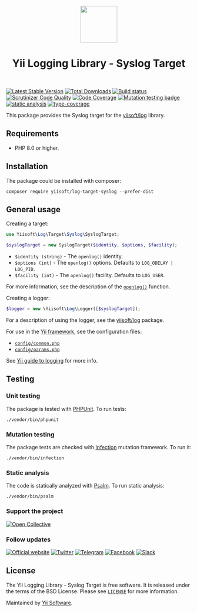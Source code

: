 <p align="center">
    <a href="https://github.com/yiisoft" target="_blank">
        <img src="https://avatars0.githubusercontent.com/u/993323" height="100px">
    </a>
    <h1 align="center">Yii Logging Library - Syslog Target</h1>
    <br>
</p>

[![Latest Stable Version](https://poser.pugx.org/yiisoft/log-target-syslog/v/stable.png)](https://packagist.org/packages/yiisoft/log-target-syslog)
[![Total Downloads](https://poser.pugx.org/yiisoft/log-target-syslog/downloads.png)](https://packagist.org/packages/yiisoft/log-target-syslog)
[![Build status](https://github.com/yiisoft/log-target-syslog/workflows/build/badge.svg)](https://github.com/yiisoft/log-target-syslog/actions?query=workflow%3Abuild)
[![Scrutinizer Code Quality](https://scrutinizer-ci.com/g/yiisoft/log-target-syslog/badges/quality-score.png?b=master)](https://scrutinizer-ci.com/g/yiisoft/log-target-syslog/?branch=master)
[![Code Coverage](https://scrutinizer-ci.com/g/yiisoft/log-target-syslog/badges/coverage.png?b=master)](https://scrutinizer-ci.com/g/yiisoft/log-target-syslog/?branch=master)
[![Mutation testing badge](https://img.shields.io/endpoint?style=flat&url=https%3A%2F%2Fbadge-api.stryker-mutator.io%2Fgithub.com%2Fyiisoft%2Flog-target-syslog%2Fmaster)](https://dashboard.stryker-mutator.io/reports/github.com/yiisoft/log-target-syslog/master)
[![static analysis](https://github.com/yiisoft/log-target-syslog/workflows/static%20analysis/badge.svg)](https://github.com/yiisoft/log-target-syslog/actions?query=workflow%3A%22static+analysis%22)
[![type-coverage](https://shepherd.dev/github/yiisoft/log-target-syslog/coverage.svg)](https://shepherd.dev/github/yiisoft/log-target-syslog)

This package provides the Syslog target for the [yiisoft/log](https://github.com/yiisoft/log) library.

## Requirements

- PHP 8.0 or higher.

## Installation

The package could be installed with composer:

```shell
composer require yiisoft/log-target-syslog --prefer-dist
```

## General usage

Creating a target:

```php
use Yiisoft\Log\Target\Syslog\SyslogTarget;

$syslogTarget = new SyslogTarget($identity, $options, $facility);
```

- `$identity (string)` - The `openlog()` identity.
- `$options (int)` - The `openlog()` options. Defaults to `LOG_ODELAY | LOG_PID`.
- `$facility (int)` - The `openlog()` facility. Defaults to `LOG_USER`.

For more information, see the description of the [`openlog()`](https://www.php.net/openlog) function.

Creating a logger:

```php
$logger = new \Yiisoft\Log\Logger([$syslogTarget]);
```

For a description of using the logger, see the [yiisoft/log](https://github.com/yiisoft/log) package.

For use in the [Yii framework](https://www.yiiframework.com/), see the configuration files:

- [`config/common.php`](https://github.com/yiisoft/log-target-syslog/blob/master/config/common.php)
- [`config/params.php`](https://github.com/yiisoft/log-target-syslog/blob/master/config/params.php)

See [Yii guide to logging](https://github.com/yiisoft/docs/blob/master/guide/en/runtime/logging.md) for more info.

## Testing

### Unit testing

The package is tested with [PHPUnit](https://phpunit.de/). To run tests:

```shell
./vendor/bin/phpunit
```

### Mutation testing

The package tests are checked with [Infection](https://infection.github.io/) mutation framework. To run it:

```shell
./vendor/bin/infection
```

### Static analysis

The code is statically analyzed with [Psalm](https://psalm.dev/). To run static analysis:

```shell
./vendor/bin/psalm
```

### Support the project

[![Open Collective](https://img.shields.io/badge/Open%20Collective-sponsor-7eadf1?logo=open%20collective&logoColor=7eadf1&labelColor=555555)](https://opencollective.com/yiisoft)

### Follow updates

[![Official website](https://img.shields.io/badge/Powered_by-Yii_Framework-green.svg?style=flat)](https://www.yiiframework.com/)
[![Twitter](https://img.shields.io/badge/twitter-follow-1DA1F2?logo=twitter&logoColor=1DA1F2&labelColor=555555?style=flat)](https://twitter.com/yiiframework)
[![Telegram](https://img.shields.io/badge/telegram-join-1DA1F2?style=flat&logo=telegram)](https://t.me/yii3en)
[![Facebook](https://img.shields.io/badge/facebook-join-1DA1F2?style=flat&logo=facebook&logoColor=ffffff)](https://www.facebook.com/groups/yiitalk)
[![Slack](https://img.shields.io/badge/slack-join-1DA1F2?style=flat&logo=slack)](https://yiiframework.com/go/slack)

## License

The Yii Logging Library - Syslog Target is free software. It is released under the terms of the BSD License.
Please see [`LICENSE`](./LICENSE.md) for more information.

Maintained by [Yii Software](https://www.yiiframework.com/).

